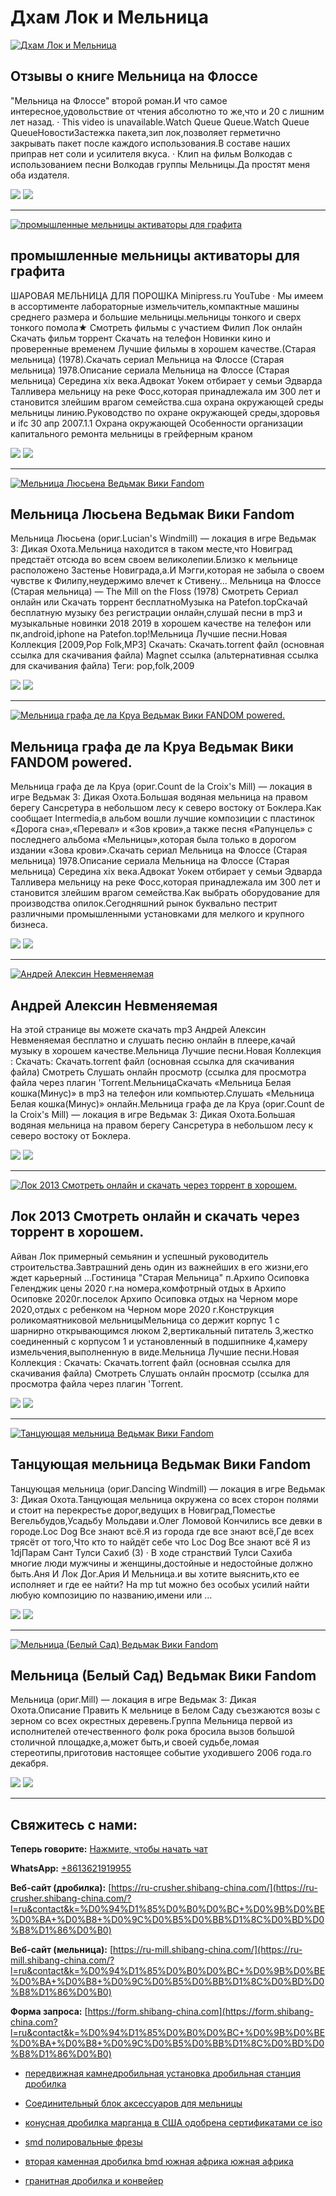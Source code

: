 # Дхам Лок и Мельница

<a href="https://swt.shibang-china.com/?l=ru&img&k=%D0%94%D1%85%D0%B0%D0%BC+%D0%9B%D0%BE%D0%BA+%D0%B8+%D0%9C%D0%B5%D0%BB%D1%8C%D0%BD%D0%B8%D1%86%D0%B0" target="_blank">![Дхам Лок и Мельница](http://static.shibang-china.com/all-800x300/448.jpg)</a>

## Отзывы о книге Мельница на Флоссе
&quot;Мельница на Флоссе&quot; второй роман.И что самое интересное,удовольствие от чтения абсолютно то же,что и 20 с лишним лет назад.&nbsp;&#0183;&#32;This video is unavailable.Watch Queue Queue.Watch Queue QueueНовостиЗастежка пакета,зип лок,позволяет герметично закрывать пакет после каждого использования.В составе наших приправ нет соли и усилителя вкуса.&nbsp;&#0183;&#32;Клип на фильм Волкодав с использованием песни Волкодав группы Мельницы.Да простят меня оба издателя.


<a href="https://whatsapp.shibangsoft.com/WhatsApp.php" target="_blank" title="WhatsApp">![](http://static.shibang-china.com/icon/whatsapp.png)</a> <a href="https://swt.shibang-china.com/?l=ru&icon&k=%D0%94%D1%85%D0%B0%D0%BC+%D0%9B%D0%BE%D0%BA+%D0%B8+%D0%9C%D0%B5%D0%BB%D1%8C%D0%BD%D0%B8%D1%86%D0%B0" target="_blank">![](http://static.shibang-china.com/icon/chat-ru.png)</a>

---

<a href="https://swt.shibang-china.com/?l=ru&img&k=%D0%94%D1%85%D0%B0%D0%BC+%D0%9B%D0%BE%D0%BA+%D0%B8+%D0%9C%D0%B5%D0%BB%D1%8C%D0%BD%D0%B8%D1%86%D0%B0" target="_blank">![промышленные мельницы активаторы для графита](http://static.shibang-china.com/all-800x300/723.jpg)</a>

## промышленные мельницы активаторы для графита
ШАРОВАЯ МЕЛЬНИЦА ДЛЯ ПОРОШКА Minipress.ru YouTube &#183; Мы имеем в ассортименте лабораторные измельчитель,компактные машины среднего размера и большие мельницы.мельницы тонкого и сверх тонкого помола★ Смотреть фильмы с участием Филип Лок онлайн Скачать фильм торрент Скачать на телефон Новинки кино и проверенные временем Лучшие фильмы в хорошем качестве.(Старая мельница) (1978).Скачать сериал Мельница на Флоссе (Старая мельница) 1978.Описание сериала Мельница на Флоссе (Старая мельница) Середина xix века.Адвокат Уокем отбирает у семьи Эдварда Талливера мельницу на реке Фосс,которая принадлежала им 300 лет и становится злейшим врагом семейства.сша охрана окружающей среды мельницы линию.Руководство по охране окружающей среды,здоровья и ifc 30 апр 2007.1.1 Охрана окружающей Особенности организации капитального ремонта мельницы в грейферным краном


<a href="https://whatsapp.shibangsoft.com/WhatsApp.php" target="_blank" title="WhatsApp">![](http://static.shibang-china.com/icon/whatsapp.png)</a> <a href="https://swt.shibang-china.com/?l=ru&icon&k=%D0%94%D1%85%D0%B0%D0%BC+%D0%9B%D0%BE%D0%BA+%D0%B8+%D0%9C%D0%B5%D0%BB%D1%8C%D0%BD%D0%B8%D1%86%D0%B0" target="_blank">![](http://static.shibang-china.com/icon/chat-ru.png)</a>

---

<a href="https://swt.shibang-china.com/?l=ru&img&k=%D0%94%D1%85%D0%B0%D0%BC+%D0%9B%D0%BE%D0%BA+%D0%B8+%D0%9C%D0%B5%D0%BB%D1%8C%D0%BD%D0%B8%D1%86%D0%B0" target="_blank">![Мельница Люсьена Ведьмак Вики Fandom](http://static.shibang-china.com/all-800x300/719.jpg)</a>

## Мельница Люсьена Ведьмак Вики Fandom
Мельница Люсьена (ориг.Lucian's Windmill) — локация в игре Ведьмак 3: Дикая Охота.Мельница находится в таком месте,что Новиград предстаёт отсюда во всем своем великолепии.Близко к мельнице расположено Застенье Новиграда,а.И Мэгги,которая не забыла о своем чувстве к Филипу,неудержимо влечет к Стивену… Мельница на Флоссе (Старая мельница) — The Mill on the Floss (1978) Смотреть Сериал онлайн или Cкачать торрент бесплатноМузыка на Patefon.topСкачай бесплатную музыку без регистрации онлайн,слушай песни в mp3 и музыкальные новинки 2018 2019 в хорошем качестве на телефон или пк,android,iphone на Patefon.top!Мельница Лучшие песни.Новая Коллекция [2009,Pop Folk,MP3] Скачать: Скачать.torrent файл (основная ссылка для скачивания файла) Magnet ссылка (альтернативная ссылка для скачивания файла) Теги: pop,folk,2009


<a href="https://whatsapp.shibangsoft.com/WhatsApp.php" target="_blank" title="WhatsApp">![](http://static.shibang-china.com/icon/whatsapp.png)</a> <a href="https://swt.shibang-china.com/?l=ru&icon&k=%D0%94%D1%85%D0%B0%D0%BC+%D0%9B%D0%BE%D0%BA+%D0%B8+%D0%9C%D0%B5%D0%BB%D1%8C%D0%BD%D0%B8%D1%86%D0%B0" target="_blank">![](http://static.shibang-china.com/icon/chat-ru.png)</a>

---

<a href="https://swt.shibang-china.com/?l=ru&img&k=%D0%94%D1%85%D0%B0%D0%BC+%D0%9B%D0%BE%D0%BA+%D0%B8+%D0%9C%D0%B5%D0%BB%D1%8C%D0%BD%D0%B8%D1%86%D0%B0" target="_blank">![Мельница графа де ла Круа Ведьмак Вики FANDOM powered.](http://static.shibang-china.com/all-800x300/972.jpg)</a>

## Мельница графа де ла Круа Ведьмак Вики FANDOM powered.
Мельница графа де ла Круа (ориг.Count de la Croix's Mill) — локация в игре Ведьмак 3: Дикая Охота.Большая водяная мельница на правом берегу Сансретура в небольшом лесу к северо востоку от Боклера.Как сообщает Intermedia,в альбом вошли лучшие композиции с пластинок &#171;Дорога сна&#187;,&#171;Перевал&#187; и &#171;Зов крови&#187;,а также песня &#171;Рапунцель&#187; с последнего альбома &#171;Мельницы&#187;,которая была только в дорогом издании &#171;Зова крови&#187;.Скачать сериал Мельница на Флоссе (Старая мельница) 1978.Описание сериала Мельница на Флоссе (Старая мельница) Середина xix века.Адвокат Уокем отбирает у семьи Эдварда Талливера мельницу на реке Фосс,которая принадлежала им 300 лет и становится злейшим врагом семейства.Как выбрать оборудование для производства опилок.Сегодняшний рынок буквально пестрит различными промышленными установками для мелкого и крупного бизнеса.


<a href="https://whatsapp.shibangsoft.com/WhatsApp.php" target="_blank" title="WhatsApp">![](http://static.shibang-china.com/icon/whatsapp.png)</a> <a href="https://swt.shibang-china.com/?l=ru&icon&k=%D0%94%D1%85%D0%B0%D0%BC+%D0%9B%D0%BE%D0%BA+%D0%B8+%D0%9C%D0%B5%D0%BB%D1%8C%D0%BD%D0%B8%D1%86%D0%B0" target="_blank">![](http://static.shibang-china.com/icon/chat-ru.png)</a>

---

<a href="https://swt.shibang-china.com/?l=ru&img&k=%D0%94%D1%85%D0%B0%D0%BC+%D0%9B%D0%BE%D0%BA+%D0%B8+%D0%9C%D0%B5%D0%BB%D1%8C%D0%BD%D0%B8%D1%86%D0%B0" target="_blank">![Андрей Алексин Невменяемая](http://static.shibang-china.com/all-800x300/1117.jpg)</a>

## Андрей Алексин Невменяемая
На этой странице вы можете скачать mp3 Андрей Алексин Невменяемая бесплатно и слушать песню онлайн в плеере,качай музыку в хорошем качестве.Мельница Лучшие песни.Новая Коллекция : Скачать: Скачать.torrent файл (основная ссылка для скачивания файла) Смотреть Слушать онлайн просмотр (ссылка для просмотра файла через плагин 'Torrent.МельницаСкачать &#171;Мельница Белая кошка(Минус)&#187; в mp3 на телефон или компьютер.Слушать &#171;Мельница Белая кошка(Минус)&#187; онлайн.Мельница графа де ла Круа (ориг.Count de la Croix's Mill) — локация в игре Ведьмак 3: Дикая Охота.Большая водяная мельница на правом берегу Сансретура в небольшом лесу к северо востоку от Боклера.


<a href="https://whatsapp.shibangsoft.com/WhatsApp.php" target="_blank" title="WhatsApp">![](http://static.shibang-china.com/icon/whatsapp.png)</a> <a href="https://swt.shibang-china.com/?l=ru&icon&k=%D0%94%D1%85%D0%B0%D0%BC+%D0%9B%D0%BE%D0%BA+%D0%B8+%D0%9C%D0%B5%D0%BB%D1%8C%D0%BD%D0%B8%D1%86%D0%B0" target="_blank">![](http://static.shibang-china.com/icon/chat-ru.png)</a>

---

<a href="https://swt.shibang-china.com/?l=ru&img&k=%D0%94%D1%85%D0%B0%D0%BC+%D0%9B%D0%BE%D0%BA+%D0%B8+%D0%9C%D0%B5%D0%BB%D1%8C%D0%BD%D0%B8%D1%86%D0%B0" target="_blank">![Лок 2013 Смотреть онлайн и скачать через торрент в хорошем.](http://static.shibang-china.com/all-800x300/455.jpg)</a>

## Лок 2013 Смотреть онлайн и скачать через торрент в хорошем.
Айван Лок примерный семьянин и успешный руководитель строительства.Завтрашний день один из важнейших в его жизни,его ждет карьерный …Гостиница &quot;Старая Мельница&quot; п.Архипо Осиповка Геленджик цены 2020 г.на номера,комфотрный отдых в Архипо Осиповке 2020г.поселок Архипо Осиповка отдых на Черном море 2020,отдых с ребенком на Черном море 2020 г.Конструкция роликомаятниковой мельницыМельница со держит корпус 1 с шарнирно открывающимся люком 2,вертикальный питатель 3,жестко соединенный с корпусом 1 и установленный в подшипнике 4,камеру измельчения,выполненную в виде.Мельница Лучшие песни.Новая Коллекция : Скачать: Скачать.torrent файл (основная ссылка для скачивания файла) Смотреть Слушать онлайн просмотр (ссылка для просмотра файла через плагин 'Torrent.


<a href="https://whatsapp.shibangsoft.com/WhatsApp.php" target="_blank" title="WhatsApp">![](http://static.shibang-china.com/icon/whatsapp.png)</a> <a href="https://swt.shibang-china.com/?l=ru&icon&k=%D0%94%D1%85%D0%B0%D0%BC+%D0%9B%D0%BE%D0%BA+%D0%B8+%D0%9C%D0%B5%D0%BB%D1%8C%D0%BD%D0%B8%D1%86%D0%B0" target="_blank">![](http://static.shibang-china.com/icon/chat-ru.png)</a>

---

<a href="https://swt.shibang-china.com/?l=ru&img&k=%D0%94%D1%85%D0%B0%D0%BC+%D0%9B%D0%BE%D0%BA+%D0%B8+%D0%9C%D0%B5%D0%BB%D1%8C%D0%BD%D0%B8%D1%86%D0%B0" target="_blank">![Танцующая мельница Ведьмак Вики Fandom](http://static.shibang-china.com/all-800x300/1417.jpg)</a>

## Танцующая мельница Ведьмак Вики Fandom
Танцующая мельница (ориг.Dancing Windmill) — локация в игре Ведьмак 3: Дикая Охота.Танцующая мельница окружена со всех сторон полями и стоит на перекрестье дорог,ведущих в Новиград,Поместье Вегельбудов,Усадьбу Мольдави и.Олег Ломовой Кончились все девки в городе.Loc Dog Все знают всё.Я из города где все знают всё,Где всех трясёт от того,Что кто то найдёт себе что Loc Dog Все знают всё Я из 1djПарам Сант Тулси Сахиб (3)&nbsp;&#0183;&#32;В ходе странствий Тулси Сахиба многие люди мужчины и женщины,достойные и недостойные должно быть.Аня И Лок Дог.Ария И Мельница.и вы хотите выяснить,кто ее исполняет и где ее найти? На mp tut можно без особых усилий найти любую композицию по названию,имени или …


<a href="https://whatsapp.shibangsoft.com/WhatsApp.php" target="_blank" title="WhatsApp">![](http://static.shibang-china.com/icon/whatsapp.png)</a> <a href="https://swt.shibang-china.com/?l=ru&icon&k=%D0%94%D1%85%D0%B0%D0%BC+%D0%9B%D0%BE%D0%BA+%D0%B8+%D0%9C%D0%B5%D0%BB%D1%8C%D0%BD%D0%B8%D1%86%D0%B0" target="_blank">![](http://static.shibang-china.com/icon/chat-ru.png)</a>

---

<a href="https://swt.shibang-china.com/?l=ru&img&k=%D0%94%D1%85%D0%B0%D0%BC+%D0%9B%D0%BE%D0%BA+%D0%B8+%D0%9C%D0%B5%D0%BB%D1%8C%D0%BD%D0%B8%D1%86%D0%B0" target="_blank">![Мельница (Белый Сад) Ведьмак Вики Fandom](http://static.shibang-china.com/all-800x300/58.jpg)</a>

## Мельница (Белый Сад) Ведьмак Вики Fandom
Мельница (ориг.Mill) — локация в игре Ведьмак 3: Дикая Охота.Описание Править К мельнице в Белом Саду съезжаются возы с зерном со всех окрестных деревень.Группа Мельница первой из исполнителей отечественного фолк рока бросила вызов большой столичной площадке,а,может быть,и своей судьбе,ломая стереотипы,приготовив настоящее событие уходившего 2006 года.го декабря.

<a href="https://whatsapp.shibangsoft.com/WhatsApp.php" target="_blank" title="WhatsApp">![](http://static.shibang-china.com/icon/whatsapp.png)</a> <a href="https://swt.shibang-china.com/?l=ru&icon&k=%D0%94%D1%85%D0%B0%D0%BC+%D0%9B%D0%BE%D0%BA+%D0%B8+%D0%9C%D0%B5%D0%BB%D1%8C%D0%BD%D0%B8%D1%86%D0%B0" target="_blank">![](http://static.shibang-china.com/icon/chat-ru.png)</a>

---
## Свяжитесь с нами:

**Теперь говорите:** [Нажмите, чтобы начать чат](https://swt.shibang-china.com?l=ru&contact&k=%D0%94%D1%85%D0%B0%D0%BC+%D0%9B%D0%BE%D0%BA+%D0%B8+%D0%9C%D0%B5%D0%BB%D1%8C%D0%BD%D0%B8%D1%86%D0%B0)

**WhatsApp:**  [+8613621919955](https://whatsapp.shibangsoft.com/WhatsApp.php)

**Веб-сайт (дробилка):** [https://ru-crusher.shibang-china.com/](https://ru-crusher.shibang-china.com/?l=ru&contact&k=%D0%94%D1%85%D0%B0%D0%BC+%D0%9B%D0%BE%D0%BA+%D0%B8+%D0%9C%D0%B5%D0%BB%D1%8C%D0%BD%D0%B8%D1%86%D0%B0)

**Веб-сайт (мельница):** [https://ru-mill.shibang-china.com/](https://ru-mill.shibang-china.com/?l=ru&contact&k=%D0%94%D1%85%D0%B0%D0%BC+%D0%9B%D0%BE%D0%BA+%D0%B8+%D0%9C%D0%B5%D0%BB%D1%8C%D0%BD%D0%B8%D1%86%D0%B0)

**Форма запроса:** [https://form.shibang-china.com](https://form.shibang-china.com?l=ru&contact&k=%D0%94%D1%85%D0%B0%D0%BC+%D0%9B%D0%BE%D0%BA+%D0%B8+%D0%9C%D0%B5%D0%BB%D1%8C%D0%BD%D0%B8%D1%86%D0%B0)

* [передвижная камнедробильная установка дробильная станция дробилка](../131/%D0%BF%D0%B5%D1%80%D0%B5%D0%B4%D0%B2%D0%B8%D0%B6%D0%BD%D0%B0%D1%8F%20%D0%BA%D0%B0%D0%BC%D0%BD%D0%B5%D0%B4%D1%80%D0%BE%D0%B1%D0%B8%D0%BB%D1%8C%D0%BD%D0%B0%D1%8F%20%D1%83%D1%81%D1%82%D0%B0%D0%BD%D0%BE%D0%B2%D0%BA%D0%B0%20%D0%B4%D1%80%D0%BE%D0%B1%D0%B8%D0%BB%D1%8C%D0%BD%D0%B0%D1%8F%20%D1%81%D1%82%D0%B0%D0%BD%D1%86%D0%B8%D1%8F%20%D0%B4%D1%80%D0%BE%D0%B1%D0%B8%D0%BB%D0%BA%D0%B0.md)

* [Соединительный блок аксессуаров для мельницы](../131/%D0%A1%D0%BE%D0%B5%D0%B4%D0%B8%D0%BD%D0%B8%D1%82%D0%B5%D0%BB%D1%8C%D0%BD%D1%8B%D0%B9%20%D0%B1%D0%BB%D0%BE%D0%BA%20%D0%B0%D0%BA%D1%81%D0%B5%D1%81%D1%81%D1%83%D0%B0%D1%80%D0%BE%D0%B2%20%D0%B4%D0%BB%D1%8F%20%D0%BC%D0%B5%D0%BB%D1%8C%D0%BD%D0%B8%D1%86%D1%8B.md)

* [конусная дробилка марганца в США одобрена сертификатами ce iso](../132/%D0%BA%D0%BE%D0%BD%D1%83%D1%81%D0%BD%D0%B0%D1%8F%20%D0%B4%D1%80%D0%BE%D0%B1%D0%B8%D0%BB%D0%BA%D0%B0%20%D0%BC%D0%B0%D1%80%D0%B3%D0%B0%D0%BD%D1%86%D0%B0%20%D0%B2%20%D0%A1%D0%A8%D0%90%20%D0%BE%D0%B4%D0%BE%D0%B1%D1%80%D0%B5%D0%BD%D0%B0%20%D1%81%D0%B5%D1%80%D1%82%D0%B8%D1%84%D0%B8%D0%BA%D0%B0%D1%82%D0%B0%D0%BC%D0%B8%20ce%20iso.md)

* [smd полировальные фрезы](../133/smd%20%D0%BF%D0%BE%D0%BB%D0%B8%D1%80%D0%BE%D0%B2%D0%B0%D0%BB%D1%8C%D0%BD%D1%8B%D0%B5%20%D1%84%D1%80%D0%B5%D0%B7%D1%8B.md)

* [вторая каменная дробилка bmd южная африка южная африка](../133/%D0%B2%D1%82%D0%BE%D1%80%D0%B0%D1%8F%20%D0%BA%D0%B0%D0%BC%D0%B5%D0%BD%D0%BD%D0%B0%D1%8F%20%D0%B4%D1%80%D0%BE%D0%B1%D0%B8%D0%BB%D0%BA%D0%B0%20bmd%20%D1%8E%D0%B6%D0%BD%D0%B0%D1%8F%20%D0%B0%D1%84%D1%80%D0%B8%D0%BA%D0%B0%20%D1%8E%D0%B6%D0%BD%D0%B0%D1%8F%20%D0%B0%D1%84%D1%80%D0%B8%D0%BA%D0%B0.md)

* [гранитная дробилка и конвейер](../135/%D0%B3%D1%80%D0%B0%D0%BD%D0%B8%D1%82%D0%BD%D0%B0%D1%8F%20%D0%B4%D1%80%D0%BE%D0%B1%D0%B8%D0%BB%D0%BA%D0%B0%20%D0%B8%20%D0%BA%D0%BE%D0%BD%D0%B2%D0%B5%D0%B9%D0%B5%D1%80.md)